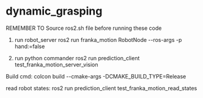 # dynamic_grasping
REMEMBER TO Source ros2.sh file before running these code

1. run robot_server
ros2 run franka_motion RobotNode --ros-args -p hand:=false

2. run python commander
ros2 run prediction_client test_franka_motion_server_vision 


Build cmd:
colcon build --cmake-args -DCMAKE_BUILD_TYPE=Release

read robot states:
ros2 run prediction_client test_franka_motion_read_states